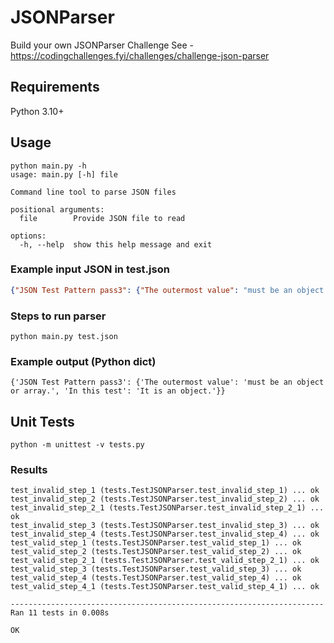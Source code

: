 # JSONParser
Build your own JSONParser Challenge
See - https://codingchallenges.fyi/challenges/challenge-json-parser

## Requirements
Python 3.10+

## Usage
```commandline
python main.py -h
usage: main.py [-h] file

Command line tool to parse JSON files

positional arguments:
  file        Provide JSON file to read

options:
  -h, --help  show this help message and exit
```

### Example input JSON in test.json
```json
{"JSON Test Pattern pass3": {"The outermost value": "must be an object or array.", "In this test": "It is an object."}}
```
### Steps to run parser
```commandline
python main.py test.json
```

### Example output (Python dict)
```
{'JSON Test Pattern pass3': {'The outermost value': 'must be an object or array.', 'In this test': 'It is an object.'}}
```

## Unit Tests
```commandline
python -m unittest -v tests.py
```
### Results
````text
test_invalid_step_1 (tests.TestJSONParser.test_invalid_step_1) ... ok
test_invalid_step_2 (tests.TestJSONParser.test_invalid_step_2) ... ok
test_invalid_step_2_1 (tests.TestJSONParser.test_invalid_step_2_1) ... ok
test_invalid_step_3 (tests.TestJSONParser.test_invalid_step_3) ... ok
test_invalid_step_4 (tests.TestJSONParser.test_invalid_step_4) ... ok
test_valid_step_1 (tests.TestJSONParser.test_valid_step_1) ... ok
test_valid_step_2 (tests.TestJSONParser.test_valid_step_2) ... ok
test_valid_step_2_1 (tests.TestJSONParser.test_valid_step_2_1) ... ok
test_valid_step_3 (tests.TestJSONParser.test_valid_step_3) ... ok
test_valid_step_4 (tests.TestJSONParser.test_valid_step_4) ... ok
test_valid_step_4_1 (tests.TestJSONParser.test_valid_step_4_1) ... ok

----------------------------------------------------------------------
Ran 11 tests in 0.008s

OK
````